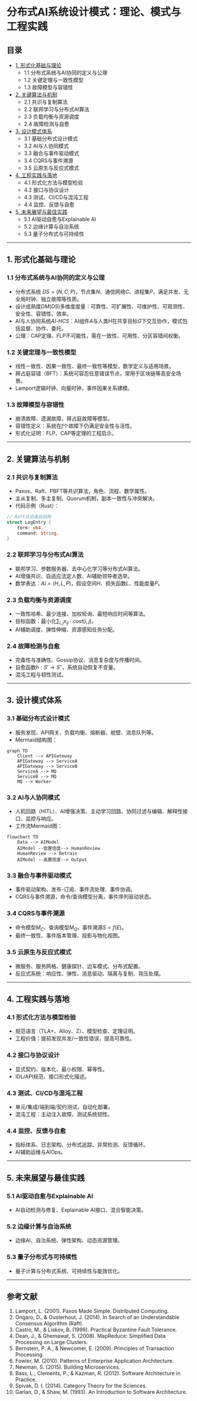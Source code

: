 # 分布式AI系统设计模式：理论、模式与工程实践

## 目录

- [1. 形式化基础与理论](#1-形式化基础与理论)
  - 1.1 分布式系统与AI协同的定义与公理
  - 1.2 关键定理与一致性模型
  - 1.3 故障模型与容错性
- [2. 关键算法与机制](#2-关键算法与机制)
  - 2.1 共识与复制算法
  - 2.2 联邦学习与分布式AI算法
  - 2.3 负载均衡与资源调度
  - 2.4 故障检测与自愈
- [3. 设计模式体系](#3-设计模式体系)
  - 3.1 基础分布式设计模式
  - 3.2 AI与人协同模式
  - 3.3 融合与事件驱动模式
  - 3.4 CQRS与事件溯源
  - 3.5 云原生与反应式模式
- [4. 工程实践与落地](#4-工程实践与落地)
  - 4.1 形式化方法与模型检验
  - 4.2 接口与协议设计
  - 4.3 测试、CI/CD与混沌工程
  - 4.4 监控、反馈与自愈
- [5. 未来展望与最佳实践](#5-未来展望与最佳实践)
  - 5.1 AI驱动自愈与Explainable AI
  - 5.2 边缘计算与自治系统
  - 5.3 量子分布式与可持续性

---

## 1. 形式化基础与理论

### 1.1 分布式系统与AI协同的定义与公理

- 分布式系统 $DS = (N, C, P)$，节点集$N$、通信网络$C$、进程集$P$，满足并发、无全局时钟、独立故障等性质。
- 设计成熟度$DM(DS)$多维度度量：可靠性、可扩展性、可维护性、可观测性、安全性、容错性、效率。
- AI与人协同系统$AI$-$HCS$：AI组件$A$与人类$H$在共享目标$G$下交互协作，模式包括监督、协作、委托。
- 公理：CAP定理、FLP不可能性，需在一致性、可用性、分区容错间权衡。

### 1.2 关键定理与一致性模型

- 线性一致性、因果一致性、最终一致性等模型，数学定义与适用场景。
- 拜占庭容错（BFT）：系统可容忍任意错误节点，常用于区块链等高安全场景。
- Lamport逻辑时钟、向量时钟，事件因果关系建模。

### 1.3 故障模型与容错性

- 崩溃故障、遗漏故障、拜占庭故障等模型。
- 容错性定义：系统在$f$个故障下仍满足安全性与活性。
- 形式化证明：FLP、CAP等定理的工程启示。

---

## 2. 关键算法与机制

### 2.1 共识与复制算法

- Paxos、Raft、PBFT等共识算法，角色、流程、数学属性。
- 主从复制、多主复制、Quorum机制，副本一致性与冲突解决。
- 代码示例（Rust）：

```rust
// Raft日志条目结构
struct LogEntry {
    term: u64,
    command: String,
}
```

### 2.2 联邦学习与分布式AI算法

- 联邦学习、参数服务器、去中心化学习等分布式AI算法。
- AI增强共识、自适应法定人数、AI辅助领导者选举。
- 数学表达：$AI = (H, L, P)$，假设空间$H$、损失函数$L$、性能度量$P$。

### 2.3 负载均衡与资源调度

- 一致性哈希、最少连接、加权轮询、最短响应时间等算法。
- 目标函数：最小化$\sum_{i,j} x_{ij} \cdot cost(i,j)$。
- AI辅助调度、弹性伸缩、资源感知任务分配。

### 2.4 故障检测与自愈

- 完备性与准确性、Gossip协议、消息复杂度与传播时间。
- 自愈函数$h: S' \rightarrow S''$，系统自动恢复不变量。
- 混沌工程与韧性测试。

---

## 3. 设计模式体系

### 3.1 基础分布式设计模式

- 服务发现、API网关、负载均衡、熔断器、舱壁、消息队列等。
- Mermaid结构图：

```mermaid
graph TD
    Client --> APIGateway
    APIGateway --> ServiceA
    APIGateway --> ServiceB
    ServiceA --> MQ
    ServiceB --> MQ
    MQ --> Worker
```

### 3.2 AI与人协同模式

- 人机回路（HITL）、AI增强决策、主动学习回路、协同过滤与编辑、解释性接口、监控与响应。
- 工作流Mermaid图：

```mermaid
flowchart TD
    Data --> AIModel
    AIModel --低置信度--> HumanReview
    HumanReview --> Retrain
    AIModel --高置信度--> Output
```

### 3.3 融合与事件驱动模式

- 事件驱动架构、发布-订阅、事件流处理、事件协调。
- CQRS与事件溯源，命令/查询模型分离，事件序列驱动状态。

### 3.4 CQRS与事件溯源

- 命令模型$M_C$、查询模型$M_Q$，事件溯源$S = f(E)$。
- 最终一致性、事件版本管理、投影与物化视图。

### 3.5 云原生与反应式模式

- 微服务、服务网格、健康探针、边车模式、分布式配置。
- 反应式系统：响应性、弹性、消息驱动、隔离与复制、背压处理。

---

## 4. 工程实践与落地

### 4.1 形式化方法与模型检验

- 规范语言（TLA+、Alloy、Z）、模型检查、定理证明。
- 工程价值：提前发现并发/一致性错误，提高可靠性。

### 4.2 接口与协议设计

- 显式契约、版本化、最小权限、幂等性。
- IDL/API规范、接口形式化描述。

### 4.3 测试、CI/CD与混沌工程

- 单元/集成/端到端/契约测试，自动化部署。
- 混沌工程：主动注入故障，测试系统韧性。

### 4.4 监控、反馈与自愈

- 指标体系、日志架构、分布式追踪、异常检测、反馈循环。
- AI辅助运维与AIOps。

---

## 5. 未来展望与最佳实践

### 5.1 AI驱动自愈与Explainable AI

- AI自动检测与修复、Explainable AI接口、混合智能决策。

### 5.2 边缘计算与自治系统

- 边缘AI、自治系统、弹性架构、动态资源管理。

### 5.3 量子分布式与可持续性

- 量子计算与分布式系统、可持续性与能效优化。

---

## 参考文献

1. Lamport, L. (2001). Paxos Made Simple. Distributed Computing.
2. Ongaro, D., & Ousterhout, J. (2014). In Search of an Understandable Consensus Algorithm (Raft).
3. Castro, M., & Liskov, B. (1999). Practical Byzantine Fault Tolerance.
4. Dean, J., & Ghemawat, S. (2008). MapReduce: Simplified Data Processing on Large Clusters.
5. Bernstein, P. A., & Newcomer, E. (2009). Principles of Transaction Processing.
6. Fowler, M. (2010). Patterns of Enterprise Application Architecture.
7. Newman, S. (2015). Building Microservices.
8. Bass, L., Clements, P., & Kazman, R. (2012). Software Architecture in Practice.
9. Spivak, D. I. (2014). Category Theory for the Sciences.
10. Garlan, D., & Shaw, M. (1993). An Introduction to Software Architecture. 